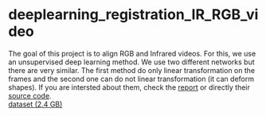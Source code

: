 # deeplearning_registration_IR_RGB_video
The goal of this project is to align RGB and Infrared videos. For this, we use an unsupervised deep learning method. We use two different networks but there are very similar. The first method do only linear transformation on the frames and the second one can do not linear transformation (it can deform shapes). If you are intersted about them, check the [report](final_report.pdf) or directly their [source code](model.py).  
[dataset \(2.4 GB\)](https://drive.google.com/file/d/1dRi3L7eXd7uTt6tPTKGhrIMDgOc9WTHu/view?usp=sharing)
